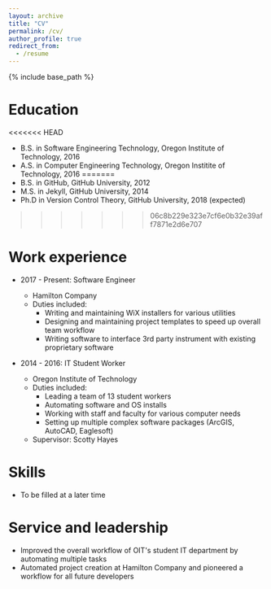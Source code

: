 ```yaml
---
layout: archive
title: "CV"
permalink: /cv/
author_profile: true
redirect_from:
  - /resume
---
```


{% include base_path %}

Education
======
<<<<<<< HEAD
* B.S. in Software Engineering Technology, Oregon Institute of Technology, 2016
* A.S. in Computer Engineering Technology, Oregon Institite of Technology, 2016
=======
* B.S. in GitHub, GitHub University, 2012
* M.S. in Jekyll, GitHub University, 2014
* Ph.D in Version Control Theory, GitHub University, 2018 (expected)
>>>>>>> 06c8b229e323e7cf6e0b32e39aff7871e2d6e707

Work experience
======
* 2017 - Present: Software Engineer
  * Hamilton Company
  * Duties included:
    * Writing and maintaining WiX installers for various utilities
    * Designing and maintaining project templates to speed up overall team workflow
    * Writing software to interface 3rd party instrument with existing proprietary software

* 2014 - 2016: IT Student Worker
  * Oregon Institute of Technology
  * Duties included: 
    * Leading a team of 13 student workers
    * Automating software and OS installs
    * Working with staff and faculty for various computer needs
    * Setting up multiple complex software packages (ArcGIS, AutoCAD, Eaglesoft)
  * Supervisor: Scotty Hayes
  
Skills
======
* To be filled at a later time

Service and leadership
======
* Improved the overall workflow of OIT's student IT department by automating multiple tasks
* Automated project creation at Hamilton Company and pioneered a workflow for all future developers
